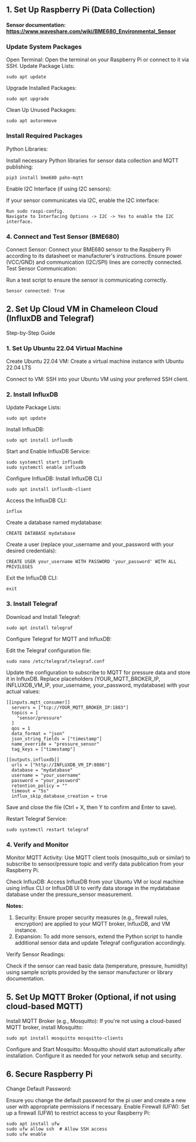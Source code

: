 ## 1. Set Up Raspberry Pi (Data Collection)

#### Sensor documentation: https://www.waveshare.com/wiki/BME680_Environmental_Sensor 

### Update System Packages
Open Terminal:
Open the terminal on your Raspberry Pi or connect to it via SSH.
Update Package Lists:
```
sudo apt update
```
Upgrade Installed Packages:
```
sudo apt upgrade
```
Clean Up Unused Packages:
```
sudo apt autoremove
```
### Install Required Packages
Python Libraries:

Install necessary Python libraries for sensor data collection and MQTT publishing:
```
pip3 install bme680 paho-mqtt
```
Enable I2C Interface (if using I2C sensors):

If your sensor communicates via I2C, enable the I2C interface:
```
Run sudo raspi-config.
Navigate to Interfacing Options -> I2C -> Yes to enable the I2C interface.
```

### 4. Connect and Test Sensor (BME680)
Connect Sensor:
Connect your BME680 sensor to the Raspberry Pi according to its datasheet or manufacturer's instructions. Ensure power (VCC/GND) and communication (I2C/SPI) lines are correctly connected.
Test Sensor Communication:

Run a test script to ensure the sensor is communicating correctly.
```
Sensor connected: True
```

## 2. Set Up Cloud VM in Chameleon Cloud (InfluxDB and Telegraf)
Step-by-Step Guide

### 1. Set Up Ubuntu 22.04 Virtual Machine
Create Ubuntu 22.04 VM:
Create a virtual machine instance with Ubuntu 22.04 LTS

Connect to VM:
SSH into your Ubuntu VM using your preferred SSH client.

### 2. Install InfluxDB
Update Package Lists:
```
sudo apt update
```
Install InfluxDB:
```
sudo apt install influxdb
```
Start and Enable InfluxDB Service:
```
sudo systemctl start influxdb
sudo systemctl enable influxdb
```
Configure InfluxDB:
Install InfluxDB CLI
```
sudo apt install influxdb-client
```
Access the InfluxDB CLI:
```
influx
```
Create a database named mydatabase:
```
CREATE DATABASE mydatabase
```
Create a user (replace your_username and your_password with your desired credentials):
```
CREATE USER your_username WITH PASSWORD 'your_password' WITH ALL PRIVILEGES
```
Exit the InfluxDB CLI:
```
exit
```
### 3. Install Telegraf
Download and Install Telegraf:
```
sudo apt install telegraf
```
Configure Telegraf for MQTT and InfluxDB:

Edit the Telegraf configuration file:
```
sudo nano /etc/telegraf/telegraf.conf
```
Update the configuration to subscribe to MQTT for pressure data and store it in InfluxDB. Replace placeholders (YOUR_MQTT_BROKER_IP, INFLUXDB_VM_IP, your_username, your_password, mydatabase) with your actual values:
```
[[inputs.mqtt_consumer]]
  servers = ["tcp://YOUR_MQTT_BROKER_IP:1883"]
  topics = [
    "sensor/pressure"
  ]
  qos = 1
  data_format = "json"
  json_string_fields = ["timestamp"]
  name_override = "pressure_sensor"
  tag_keys = ["timestamp"]

[[outputs.influxdb]]
  urls = ["http://INFLUXDB_VM_IP:8086"]
  database = "mydatabase"
  username = "your_username"
  password = "your_password"
  retention_policy = ""
  timeout = "5s"
  influx_skip_database_creation = true
```
Save and close the file (Ctrl + X, then Y to confirm and Enter to save).

Restart Telegraf Service:
```
sudo systemctl restart telegraf
```
### 4. Verify and Monitor
Monitor MQTT Activity:
Use MQTT client tools (mosquitto_sub or similar) to subscribe to sensor/pressure topic and verify data publication from your Raspberry Pi.

Check InfluxDB:
Access InfluxDB from your Ubuntu VM or local machine using influx CLI or InfluxDB UI to verify data storage in the mydatabase database under the pressure_sensor measurement.

**Notes:**
1. Security: Ensure proper security measures (e.g., firewall rules, encryption) are applied to your MQTT broker, InfluxDB, and VM instance.
2. Expansion: To add more sensors, extend the Python script to handle additional sensor data and update Telegraf configuration accordingly.

Verify Sensor Readings:

Check if the sensor can read basic data (temperature, pressure, humidity) using sample scripts provided by the sensor manufacturer or library documentation.

## 5. Set Up MQTT Broker (Optional, if not using cloud-based MQTT)
Install MQTT Broker (e.g., Mosquitto):
If you're not using a cloud-based MQTT broker, install Mosquitto:
```
sudo apt install mosquitto mosquitto-clients
```
Configure and Start Mosquitto:
Mosquitto should start automatically after installation. Configure it as needed for your network setup and security.

## 6. Secure Raspberry Pi
Change Default Password:

Ensure you change the default password for the pi user and create a new user with appropriate permissions if necessary.
Enable Firewall (UFW):
Set up a firewall (UFW) to restrict access to your Raspberry Pi:
```
sudo apt install ufw
sudo ufw allow ssh  # Allow SSH access
sudo ufw enable
```



